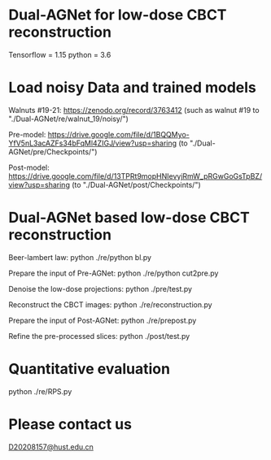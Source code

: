# Dual-AGNet for low-dose CBCT reconstruction

Tensorflow = 1.15    python = 3.6

# Load noisy Data and trained models

Walnuts #19-21: https://zenodo.org/record/3763412 (such as walnut #19 to "./Dual-AGNet/re/walnut_19/noisy/")

Pre-model:  https://drive.google.com/file/d/1BQQMyo-YfV5nL3acAZFs34bFqMl4ZIGJ/view?usp=sharing (to "./Dual-AGNet/pre/Checkpoints/")

Post-model: https://drive.google.com/file/d/13TPRt9mopHNIevyjRmW_pRGwGoGsTpBZ/view?usp=sharing (to "./Dual-AGNet/post/Checkpoints/")


# Dual-AGNet based low-dose CBCT reconstruction
Beer-lambert law:  python ./re/python bl.py 

Prepare the input of Pre-AGNet:  python ./re/python cut2pre.py

Denoise the low-dose projections:  python ./pre/test.py

Reconstruct the CBCT images:  python ./re/reconstruction.py

Prepare the input of Post-AGNet:  python ./re/prepost.py

Refine the pre-processed slices:  python ./post/test.py


# Quantitative evaluation
python ./re/RPS.py

# Please contact us
D20208157@hust.edu.cn


